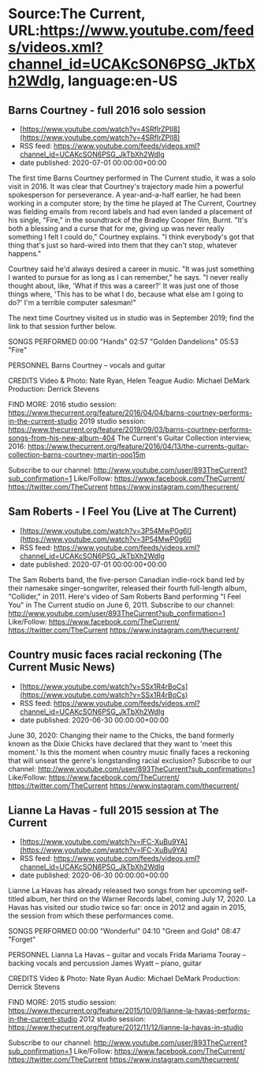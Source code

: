 # Source:The Current, URL:https://www.youtube.com/feeds/videos.xml?channel_id=UCAKcSON6PSG_JkTbXh2WdIg, language:en-US

## Barns Courtney - full 2016 solo session
 - [https://www.youtube.com/watch?v=4SRfIrZPlI8](https://www.youtube.com/watch?v=4SRfIrZPlI8)
 - RSS feed: https://www.youtube.com/feeds/videos.xml?channel_id=UCAKcSON6PSG_JkTbXh2WdIg
 - date published: 2020-07-01 00:00:00+00:00

The first time Barns Courtney performed in The Current studio, it was a solo visit in 2016. It was clear that Courtney's trajectory made him a powerful spokesperson for perseverance. A year-and-a-half earlier, he had been working in a computer store; by the time he played at The Current, Courtney was fielding emails from record labels and had even landed a placement of his single, "Fire," in the soundtrack of the Bradley Cooper film, Burnt. "It's both a blessing and a curse that for me, giving up was never really something I felt I could do," Courtney explains. "I think everybody's got that thing that's just so hard-wired into them that they can't stop, whatever happens."

Courtney said he'd always desired a career in music. "It was just something I wanted to pursue for as long as I can remember," he says. "I never really thought about, like, 'What if this was a career?' It was just one of those things where, 'This has to be what I do, because what else am I going to do?' I'm a terrible computer salesman!"

The next time Courtney visited us in studio was in September 2019; find the link to that session further below.

SONGS PERFORMED
00:00 "Hands"
02:57 "Golden Dandelions"
05:53 "Fire"

PERSONNEL
Barns Courtney – vocals and guitar

CREDITS
Video & Photo: Nate Ryan, Helen Teague
Audio: Michael DeMark
Production: Derrick Stevens

FIND MORE:
2016 studio session: https://www.thecurrent.org/feature/2016/04/04/barns-courtney-performs-in-the-current-studio
2019 studio session: https://www.thecurrent.org/feature/2019/09/03/barns-courtney-performs-songs-from-his-new-album-404
The Current's Guitar Collection interview, 2016:
https://www.thecurrent.org/feature/2016/04/13/the-currents-guitar-collection-barns-courtney-martin-ooo15m

Subscribe to our channel:
http://www.youtube.com/user/893TheCurrent?sub_confirmation=1
Like/Follow:
https://www.facebook.com/TheCurrent/
https://twitter.com/TheCurrent
https://www.instagram.com/thecurrent/

## Sam Roberts - I Feel You (Live at The Current)
 - [https://www.youtube.com/watch?v=3P54MwP0g6I](https://www.youtube.com/watch?v=3P54MwP0g6I)
 - RSS feed: https://www.youtube.com/feeds/videos.xml?channel_id=UCAKcSON6PSG_JkTbXh2WdIg
 - date published: 2020-07-01 00:00:00+00:00

The Sam Roberts band, the five-person Canadian indie-rock band led by their namesake singer-songwriter, released their fourth full-length album, "Collider," in 2011. Here's video of Sam Roberts Band performing "I Feel You" in The Current studio on June 6, 2011.
Subscribe to our channel:
http://www.youtube.com/user/893TheCurrent?sub_confirmation=1
Like/Follow:
https://www.facebook.com/TheCurrent/
https://twitter.com/TheCurrent
https://www.instagram.com/thecurrent/

## Country music faces racial reckoning (The Current Music News)
 - [https://www.youtube.com/watch?v=SSx1R4rBoCs](https://www.youtube.com/watch?v=SSx1R4rBoCs)
 - RSS feed: https://www.youtube.com/feeds/videos.xml?channel_id=UCAKcSON6PSG_JkTbXh2WdIg
 - date published: 2020-06-30 00:00:00+00:00

June 30, 2020: Changing their name to the Chicks, the band formerly known as the Dixie Chicks have declared that they want to 'meet this moment.' Is this the moment when country music finally faces a reckoning that will unseat the genre's longstanding racial exclusion?
Subscribe to our channel:
http://www.youtube.com/user/893TheCurrent?sub_confirmation=1
Like/Follow:
https://www.facebook.com/TheCurrent/
https://twitter.com/TheCurrent
https://www.instagram.com/thecurrent/

## Lianne La Havas - full 2015 session at The Current
 - [https://www.youtube.com/watch?v=lFC-XuBu9YA](https://www.youtube.com/watch?v=lFC-XuBu9YA)
 - RSS feed: https://www.youtube.com/feeds/videos.xml?channel_id=UCAKcSON6PSG_JkTbXh2WdIg
 - date published: 2020-06-30 00:00:00+00:00

Lianne La Havas has already released two songs from her upcoming self-titled album, her third on the Warner Records label, coming July 17, 2020. La Havas has visited our studio twice so far: once in 2012 and again in 2015, the session from which these performances come.

SONGS PERFORMED
00:00 "Wonderful"
04:10 "Green and Gold"
08:47 "Forget"

PERSONNEL
Lianna La Havas – guitar and vocals
Frida Mariama Touray – backing vocals and percussion
James Wyatt – piano, guitar 

CREDITS
Video & Photo: Nate Ryan
Audio: Michael DeMark
Production: Derrick Stevens

FIND MORE:
2015 studio session: https://www.thecurrent.org/feature/2015/10/09/lianne-la-havas-performs-in-the-current-studio
2012 studio session: https://www.thecurrent.org/feature/2012/11/12/lianne-la-havas-in-studio

Subscribe to our channel:
http://www.youtube.com/user/893TheCurrent?sub_confirmation=1
Like/Follow:
https://www.facebook.com/TheCurrent/
https://twitter.com/TheCurrent
https://www.instagram.com/thecurrent/

